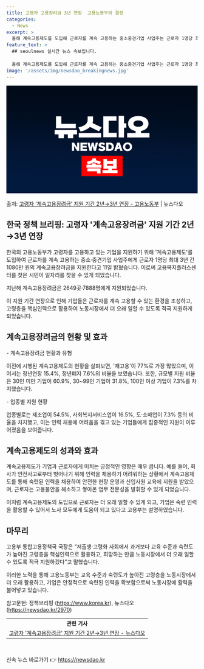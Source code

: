 ```yaml
---
title: 고령자 고용장려금 3년 연장  고용노동부의 결정
categories:
  - News
excerpt: >
  올해 계속고용제도를 도입해 근로자를 계속 고용하는 중소중견기업 사업주는 근로자 1명당 최대 3년 간 1080…
feature_text: >
  ## seoulnews 실시간 뉴스 속보입니다.

  올해 계속고용제도를 도입해 근로자를 계속 고용하는 중소중견기업 사업주는 근로자 1명당 최대 3년 간 1080…
image: '/assets/img/newsdao_breakingnews.jpg'
---
```


![뉴스다오 속보](/assets/img/newsdao_breakingnews.jpg)

<p>출처: <a href="https://newsdao.kr/2970" rel="dofollow">고령자 ‘계속고용장려금’ 지원 기간 2년→3년 연장 - 고용노동부</a> | 뉴스다오</p>

<h2 data-ke-size="size26">한국 정책 브리핑: 고령자 '계속고용장려금' 지원 기간 2년→3년 연장</h2>

한국의 고용노동부가 고령자를 고용하고 있는 기업을 지원하기 위해 '계속고용제도'를 도입하여 근로자를 계속 고용하는 중소·중견기업 사업주에게 근로자 1명당 최대 3년 간 1080만 원의 계속고용장려금을 지원한다고 11일 밝혔습니다. 이로써 고용복지플러스센터를 찾은 시민이 일자리를 찾을 수 있게 되었습니다.

<p data-ke-size="size16">지난해 계속고용장려금은 2649곳·7888명에게 지원되었습니다.</p>

이 지원 기간 연장으로 인해 기업들은 근로자를 계속 고용할 수 있는 환경을 조성하고, 고령층을 핵심인력으로 활용하여 노동시장에서 더 오래 일할 수 있도록 적극 지원하게 되었습니다.

<h2 data-ke-size="size22">계속고용장려금의 현황 및 효과</h2>

<p data-ke-size="size16">- 계속고용장려금 현황과 유형</p>

이전에 시행된 계속고용제도의 현황을 살펴보면, '재고용'이 77%로 가장 많았으며, 이어서는 정년연장 15.4%, 정년폐지 7.6%의 비율을 보였습니다. 또한, 규모별 지원 비율은 30인 미만 기업이 60.9%, 30~99인 기업이 31.8%, 100인 이상 기업이 7.3%를 차지했습니다.

<p data-ke-size="size16">- 업종별 지원 현황</p>

업종별로는 제조업이 54.5%, 사회복지서비스업이 16.5%, 도·소매업이 7.3% 등의 비율을 차지했고, 이는 인력 채용에 어려움을 겪고 있는 기업들에게 집중적인 지원이 이루어졌음을 보여줍니다.

<h2 data-ke-size="size22">계속고용제도의 성과와 효과</h2>

계속고용제도가 기업과 근로자에게 미치는 긍정적인 영향은 매우 큽니다. 예를 들어, 회사가 안전사고로부터 벗어나기 위해 인력을 채용하기 어려워하는 상황에서 계속고용제도를 통해 숙련된 인력을 채용하여 안전한 현장 운영과 신입사원 교육에 지원을 받았으며, 근로자는 고용불안을 해소하고 쌓아온 업무 전문성을 발휘할 수 있게 되었습니다.

이처럼 계속고용제도의 도입으로 근로자는 더 오래 일할 수 있게 되고, 기업은 숙련 인력을 활용할 수 있어서 노사 모두에게 도움이 되고 있다고 고용부는 설명하였습니다.

<h2 data-ke-size="size22">마무리</h2>

고용부 통합고용정책국 국장은 “저출생·고령화 사회에서 과거보다 교육 수준과 숙련도가 높아진 고령층을 핵심인력으로 활용하고, 희망하는 만큼 노동시장에서 더 오래 일할 수 있도록 적극 지원하겠다”고 말했습니다.

이러한 노력을 통해 고용노동부는 교육 수준과 숙련도가 높아진 고령층을 노동시장에서 더 오래 활용하고, 기업은 안정적으로 숙련된 인력을 확보함으로써 노동시장에 활력을 불어넣고 있습니다.

참고문헌: 정책브리핑 (https://www.korea.kr), 뉴스다오 (https://newsdao.kr/2970)

<table>
  <tr>
    <td style="text-align: center; height: 17px;"><b>관련 기사</b></td>
  </tr>
  <tr>
    <td style="text-align: center; height: 17px;"><a href="https://newsdao.kr/2970">고령자 '계속고용장려금' 지원 기간 2년→3년 연장 - 뉴스다오</a></td>
  </tr>
</table>
<p data-ke-size="size16">&nbsp;</p> 

신속 뉴스 바로가기 👉 <a href="https://newsdao.kr" rel="dofollow">https://newsdao.kr</a>


